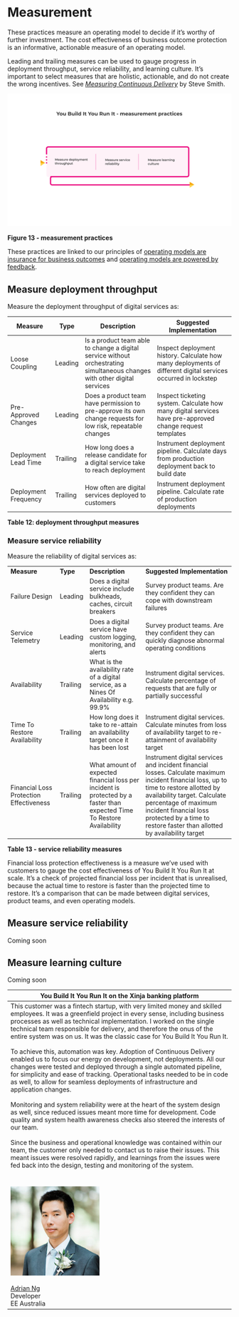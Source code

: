 # Measurement 

These practices measure an operating model to decide if it’s worthy of further investment. The cost effectiveness of business outcome protection is an informative, actionable measure of an operating model. 

Leading and trailing measures can be used to gauge progress in deployment throughput, service reliability, and learning culture. It’s important to select measures that are holistic, actionable, and do not create the wrong incentives. See [*Measuring Continuous Delivery*](https://www.amazon.co.uk/dp/B08LYZDPMK) by Steve Smith.

![](../.gitbook/assets/practices/measurement-practices.png)

**Figure 13 - measurement practices**

These practices are linked to our principles of [operating models are insurance for business outcomes](https://you-build-it-you-run-it.playbook.ee/principles#operating-models-are-insurance-for-business-outcomes) and [operating models are powered by feedback](https://you-build-it-you-run-it.playbook.ee/principles#operating-models-are-powered-by-feedback).

## Measure deployment throughput

Measure the deployment throughput of digital services as:

|Measure|Type|Description|Suggested Implementation|
|---|---|---|---|
|Loose Coupling|Leading|Is a product team able to change a digital service without orchestrating simultaneous changes with other digital services|Inspect deployment history. Calculate how many deployments of different digital services occurred in lockstep|
|Pre-Approved Changes|Leading|Does a product team have permission to pre-approve its own change requests for low risk, repeatable changes|Inspect ticketing system. Calculate how many digital services have pre-approved change request templates|
|Deployment Lead Time|Trailing|How long does a release candidate for a digital service take to reach deployment|Instrument deployment pipeline. Calculate days from production deployment back to build date|
|Deployment Frequency|Trailing|How often are digital services deployed to customers|Instrument deployment pipeline. Calculate rate of production deployments|

**Table 12: deployment throughput measures**


### Measure service reliability

Measure the reliability of digital services as:


<table>
  <tr>
   <td><strong>Measure</strong>
   </td>
   <td><strong>Type</strong>
   </td>
   <td><strong>Description</strong>
   </td>
   <td><strong>Suggested Implementation</strong>
   </td>
  </tr>
  <tr>
   <td>Failure Design
   </td>
   <td>Leading
   </td>
   <td>Does a digital service include bulkheads, caches, circuit breakers
   </td>
   <td>Survey product teams. Are they confident they can cope with downstream failures
   </td>
  </tr>
  <tr>
   <td>Service Telemetry
   </td>
   <td>Leading
   </td>
   <td>Does a digital service have custom logging, monitoring, and alerts
   </td>
   <td>Survey product teams. Are they confident they can quickly diagnose abnormal operating conditions
   </td>
  </tr>
  <tr>
   <td>Availability
   </td>
   <td>Trailing
   </td>
   <td>What is the availability rate of a digital service, as a Nines Of Availability e.g. 99.9%
   </td>
   <td>Instrument digital services. Calculate percentage of requests that are fully or partially successful
   </td>
  </tr>
  <tr>
   <td>Time To Restore Availability 
   </td>
   <td>Trailing
   </td>
   <td>How long does it take to re-attain an availability target once it has been lost
   </td>
   <td>Instrument digital services. Calculate minutes from loss of availability target to re-attainment of availability target
   </td>
  </tr>
  <tr>
   <td>Financial Loss Protection Effectiveness
   </td>
   <td>Trailing
   </td>
   <td>What amount of expected financial loss per incident is protected by a faster than expected Time To Restore Availability
   </td>
   <td>Instrument digital services and incident financial losses. Calculate maximum incident financial loss, up to time to restore allotted by availability target. Calculate percentage of maximum incident financial loss protected by a time to restore faster than allotted by availability target
   </td>
  </tr>
</table>


**Table 13 - service reliability measures**

Financial loss protection effectiveness is a measure we’ve used with customers to gauge the cost effectiveness of You Build It You Run It at scale. It’s a check of projected financial loss per incident that is unrealised, because the actual time to restore is faster than the projected time to restore. It’s a comparison that can be made between digital services, product teams, and even operating models.  


## Measure service reliability

Coming soon

## Measure learning culture

Coming soon

|You Build It You Run It on the Xinja banking platform|
|---|
|This customer was a fintech startup, with very limited money and skilled employees. It was a greenfield project in every sense, including business processes as well as technical implementation. I worked on the single technical team responsible for delivery, and therefore the onus of the entire system was on us. It was the classic case for You Build It You Run It.<br><br>To achieve this, automation was key. Adoption of Continuous Delivery enabled us to focus our energy on development, not deployments. All our changes were tested and deployed through a single automated pipeline, for simplicity and ease of tracking. Operational tasks needed to be in code as well, to allow for seamless deployments of infrastructure and application changes.<br><br>Monitoring and system reliability were at the heart of the system design as well, since reduced issues meant more time for development. Code quality and system health awareness checks also steered the interests of our team.<br><br>Since the business and operational knowledge was contained within our team,  the customer only needed to contact us to raise their issues.  This meant issues were resolved rapidly, and learnings from the issues were fed back into the design, testing and monitoring of the system. 
<br><br>![Adrian Ng](../.gitbook/assets/practices/adrian-ng.jpg)<br><br>[Adrian Ng](https://www.linkedin.com/in/adrian-ng-8558025/)<br>Developer<br>EE Australia|
